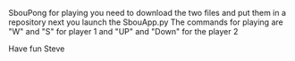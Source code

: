 SbouPong
for playing you need to download the two files and put them in a repository next you launch the SbouApp.py 
The commands for playing are "W" and "S" for player 1 and "UP" and "Down" for the player 2 

Have fun 
Steve 
